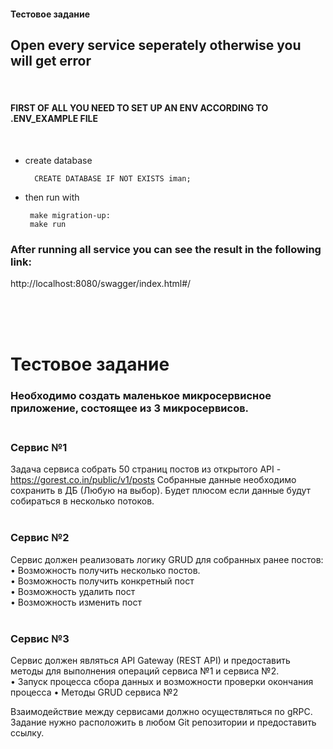 #### Тестовое задание

## Open every service seperately otherwise you will get error
<br />

#### FIRST OF ALL YOU NEED TO SET UP AN ENV ACCORDING TO .ENV_EXAMPLE FILE
<br />

- create database
        
        CREATE DATABASE IF NOT EXISTS iman;
- then run with 

       make migration-up:
       make run


### After running all service you can see the result in the following link:

 http://localhost:8080/swagger/index.html#/ 


<br />
<br />
<br />

# Тестовое задание


### Необходимо создать маленькое микросервисное приложение, состоящее из 3 микросервисов. <br /> <br />
### Сервис №1 <br />
Задача сервиса собрать 50 страниц постов из открытого API - https://gorest.co.in/public/v1/posts
Собранные данные необходимо сохранить в ДБ (Любую на выбор).
Будет плюсом если данные будут собираться в несколько потоков.  <br /> <br />
### Сервис №2  <br /> 
Сервис должен реализовать логику GRUD для собранных ранее постов: <br />
    • Возможность получить несколько постов. <br />
    • Возможность получить конкретный пост <br />
    • Возможность удалить пост <br />
    • Возможность изменить пост  <br /> <br />
### Сервис №3  <br />
Сервис должен являться API Gateway (REST API) и предоставить методы для выполнения операций сервиса №1 и сервиса №2.  
    • Запуск процесса сбора данных и возможности проверки окончания процесса
    • Методы GRUD сервиса №2

Взаимодействие между сервисами должно осуществляться по gRPC.
Задание нужно расположить в любом Git репозитории и предоставить ссылку.

